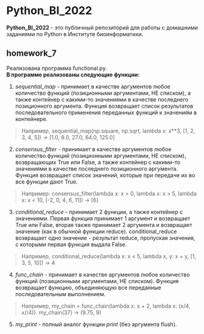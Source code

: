 # Python_BI_2022
**Python_BI_2022** - это публичный репозиторий для работы с домашними заданиями по Python в Институте биоинформатики.

## homework_7
Реализована программа functional.py.     
**В программе реализованы следующие функции:**
1. *sequential_map* - принимает в качестве аргументов любое количество функций (позиционными аргументами, НЕ списком), а также контейнер с какими-то значениями в качестве последнего позиционного аргумента. Функция возвращает список результатов последовательного применения переданных функций к значениям в контейнере.          
> Например, sequential_map(np.square, np.sqrt, lambda x: x\*\*3, [1, 2, 3, 4, 5]) -> [1.0, 8.0, 27.0, 64.0, 125.0]      

2. *consensus_filter* - принимает в качестве аргументов любое количество функций (позиционными  аргументами, НЕ списком), возвращающих True или False, а также контейнер с какими-то значениями в качестве последнего позиционного аргумента. Функция возвращает список значений, которые при передаче их во все функции дают True.         
> Например: consensus_filter(lambda x: x > 0, lambda x: x > 5, lambda x: x < 10, [-2, 0, 4, 6, 11]) -> [6]     

3. *conditional_reduce* - принимает 2 функции, а также контейнер с значениями. Первая функция принимает 1 аргумент и возвращает True или False, вторая также принимает 2 аргумента и возвращает значение (как в обычной функции reduce). conditional_reduce возвращает одно значение - результат reduce, пропуская значения, с которыми первая функция выдала False.         
> Например, conditional_reduce(lambda x: x < 5, lambda x, y: x + y, [1, 3, 5, 10]) -> 4      

4. *func_chain* - принимает в качестве аргументов любое количество функций (позиционными  аргументами, НЕ списком). Функция возвращает функцию, объединяющую все переданные последовательным выполнением.         
> Например, my_chain = func_chain(lambda x: x + 2, lambda x: (x/4, x//4)). my_chain(37) -> (9.75, 9)      

5. *my_print* - полный аналог функции *print* (без аргумента flush).
